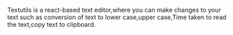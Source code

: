 Textutils is a react-based text editor,where you can make changes to your text such as conversion of text to lower case,upper case,Time taken to read the text,copy text to clipboard.

